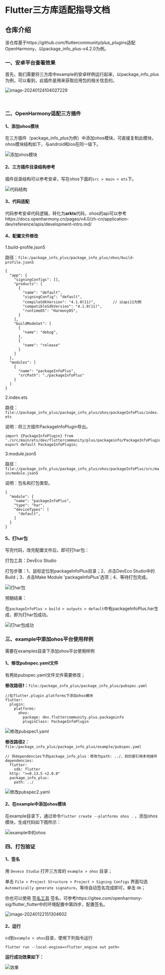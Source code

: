 # Flutter三方库适配指导文档

## 仓库介绍

该仓库基于https://github.com/fluttercommunity/plus_plugins适配OpenHarmony，以package_info_plus-v4.2.0为例。

### 一、安卓平台查看效果

首先，我们需要将三方库中example的安卓样例运行起来，以package_info_plus为例，可以看到，此插件是用来获取应用包的相关信息的。

![image-20240124104027229](https://gitee.com/OpenHarmony-SIG/flutter_plus_plugins/raw/master/img_storage/%E5%AE%89%E5%8D%93%E6%95%88%E6%9E%9C.png)

​

### 二、OpenHarmony适配三方插件

#### 1、添加ohos模块

在三方插件（package_info_plus为例）中添加ohos模块，可直接复制此模块，ohos模块结构如下，与android和ios在同一级下。

![添加ohos模块](https://gitee.com/OpenHarmony-SIG/flutter_plus_plugins/raw/master/img_storage/%E6%B7%BB%E5%8A%A0ohos%E6%A8%A1%E5%9D%97.png)

#### 2、三方插件目录结构参考

插件目录结构可以参考安卓，写在ohos下面的`src > main > ets`下。

![代码结构](https://gitee.com/OpenHarmony-SIG/flutter_plus_plugins/raw/master/img_storage/%E7%9B%AE%E5%BD%95%E7%BB%93%E6%9E%84%E5%AF%B9%E6%AF%94.png)

#### 3、代码适配

代码参考安卓代码逻辑，转化为**arkts**代码，ohos的api可以参考https://docs.openharmony.cn/pages/v4.0/zh-cn/application-dev/reference/apis/development-intro.md/

#### 4、配置文件修改

1.build-profile.json5

路径：`file:/package_info_plus/package_info_plus/ohos/build-profile.json5`

```
{
  "app": {
    "signingConfigs": [],
    "products": [
      {
        "name": "default",
        "signingConfig": "default",
        "compileSdkVersion": "4.1.0(11)",        // 以api11为例
        "compatibleSdkVersion": "4.1.0(11)",
        "runtimeOS": "HarmonyOS",
      }
    ],
    "buildModeSet": [
      {
        "name": "debug",
      },
      {
        "name": "release"
      }
    ]
  },
  "modules": [
    {
      "name": "packageInfoPlus",
      "srcPath": "./packageInfoPlus"
    }
  ]
}
```

2.index.ets

路径：`file://package_info_plus/package_info_plus/ohos/packageInfoPlus/index.ets`

说明：将三方插件PackageInfoPlugin导出。

```
import {PackageInfoPlugin} from './src/main/ets/dev/fluttercommunity/plus/packageinfo/PackageInfoPlugin';
export default PackageInfoPlugin;
```

3.module.json5

路径：`file://package_info_plus/package_info_plus/ohos/packageInfoPlus/src/main/module.json5`

说明：包名和打包类型。

```
{
  "module": {
    "name": "packageInfoPlus",
    "type": "har",
    "deviceTypes": [
      "default",
    ]
  }
}
```

#### 5、打har包

写完代码，改完配置文件后，即可打har包：

打包工具：DevEco Studio

打包步骤：1、鼠标定位到packageInfoPlus目录；2、点击DevEco Studio中的Build；3、点击Make Module 'packageInfoPlus'选项；4、等待打包完成。

![打har包 ](https://gitee.com/OpenHarmony-SIG/flutter_plus_plugins/raw/master/img_storage/%E6%89%93har%E5%8C%85%20.png)

预期结果：

在`packageInfoPlus > build > outputs > default`中有packageInfoPlus.har生成，即为打har包成功。

![打har包成功 ](https://gitee.com/OpenHarmony-SIG/flutter_plus_plugins/raw/master/img_storage/%E6%89%93har%E5%8C%85%E6%88%90%E5%8A%9F.png)



### 三、example中添加ohos平台使用样例

需要在examples目录下添加ohos平台使用样例

#### 1、修改pubspec.yaml文件

有两处pubspec.yaml文件文件需要修改；

**修改路径1：**`file:/package_info_plus/package_info_plus/pubspec.yaml`

```
//在flutter.plugin.platforms下添加ohos模块
flutter:
  plugin:
    platforms:
      ohos:
        package: dev.fluttercommunity.plus.packageinfo
        pluginClass: PackageInfoPlugin
```

![修改pubspec1.yaml](https://gitee.com/OpenHarmony-SIG/flutter_plus_plugins/raw/master/img_storage/%E4%BF%AE%E6%94%B9pubspec1.yaml.png)

**修改路径2：**`file:/package_info_plus/package_info_plus/example/pubspec.yaml`

```
// 将dependencies下的package_info_plus：修改为path: ../，目的是引用本地插件
dependencies:
  flutter:
    sdk: flutter
  http: ">=0.13.5 <2.0.0"
  package_info_plus:
    path: ../
```

![修改pubspec2.yaml](https://gitee.com/OpenHarmony-SIG/flutter_plus_plugins/raw/master/img_storage/%E4%BF%AE%E6%94%B9pubspec2.yaml.png)

#### 2、在example中添加ohos模块

在example目录下，通过命令`flutter create --platforms ohos .` ，添加ohos模块，生成代码如下图所示：

![example中的ohos](https://gitee.com/OpenHarmony-SIG/flutter_plus_plugins/raw/master/img_storage/example%E4%B8%AD%E7%9A%84ohos.png)







### 四、打包验证

#### 1、签名

用 `Deveco Studio` 打开三方库的 `example > ohos` 目录；

单击 `File > Project Structure > Project > Signing Configs` 界面勾选 `Automatically generate signature`，等待自动签名完成即可，单击 `OK`；

你也可以使用 [签名工具](https://gitee.com/openharmony/developtools_hapsigner) 签名，可参考https://gitee.com/openharmony-sig/flutter_flutter中的环境配置中第四步，配置签名。

![image-20240122151304602](https://gitee.com/OpenHarmony-SIG/flutter_plus_plugins/raw/master/img_storage/%E7%AD%BE%E5%90%8D.png)

#### 2、运行

cd到`example > ohos`目录，使用下列指令运行

```
flutter run --local-engine=<flutter_engine out path>
```

**运行成功效果如下：**

![效果](https://gitee.com/OpenHarmony-SIG/flutter_plus_plugins/raw/master/img_storage/%E6%95%88%E6%9E%9C.png)

